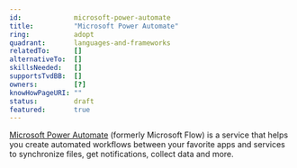 ```yaml
---
id:				microsoft-power-automate
title:       	"Microsoft Power Automate"
ring:        	adopt
quadrant:    	languages-and-frameworks
relatedTo:		[]
alternativeTo:	[]
skillsNeeded:	[]
supportsTvdBB:	[]
owners:         [?] 
knowHowPageURI:	""  
status:			draft
featured:       true
---
```


[Microsoft Power Automate](https://flow.microsoft.com/en-us/) (formerly Microsoft Flow) is a service that helps you create automated workflows between your favorite apps and services to synchronize files, get notifications, collect data and more.